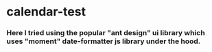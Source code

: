 # calendar-test

### Here I tried using the popular "ant design" ui library which uses "moment" date-formatter js library under the hood. 
